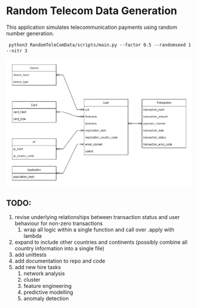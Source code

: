# Random Telecom Data Generation

This application simulates telecommunication payments using random number generation. 

     python3 RandomTeleComData/scripts/main.py --factor 0.5 --randomseed 1 --nitr 3

![Entity Relationship Diagram](doc/entity_relationship_diagram.jpg)

## TODO:
1. revise underlying relationships between transaction status and user behaviour for non-zero transactions 
   1. wrap all logic within a single function and call over .apply with lambda
2. expand to include other countries and continents (possibly combine all country information into a single file)
3. add unittests
4. add documentation to repo and code
5. add new hire tasks
   1. network analysis
   2. cluster
   3. feature engineering
   4. predictive modelling
   5. anomaly detection